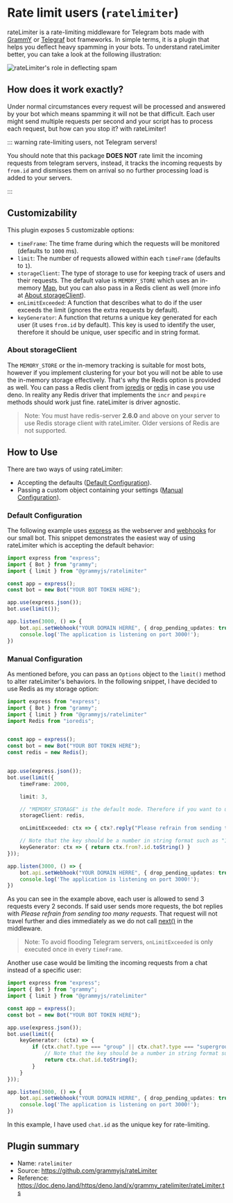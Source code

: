 # Rate limit users (`ratelimiter`)

rateLimiter is a rate-limiting middleware for Telegram bots made with [GrammY](https://grammy.dev/) or [Telegraf](https://github.com/telegraf/telegraf) bot frameworks. In simple terms, it is a plugin that helps you deflect heavy spamming in your bots. To understand rateLimiter better, you can take a look at the following illustration:

![rateLimiter's role in deflecting spam](/rateLimiter-role.png)

## How does it work exactly?

Under normal circumstances every request will be processed and answered by your bot which means spamming it will not be that difficult. Each user might send multiple requests per second and your script has to process each request, but how can you stop it? with rateLimiter!

::: warning rate-limiting users, not Telegram servers!

You should note that this package **DOES NOT** rate limit the incoming requests from telegram servers, instead, it tracks the incoming requests by `from.id` and dismisses them on arrival so no further processing load is added to your servers.

:::

## Customizability

This plugin exposes 5 customizable options:

- `timeFrame`: The time frame during which the requests will be monitored (defaults to `1000` ms).
- `limit`: The number of requests allowed within each `timeFrame` (defaults to `1`).
- `storageClient`: The type of storage to use for keeping track of users and their requests. The default value is `MEMORY_STORE` which uses an in-memory [Map](https://developer.mozilla.org/en-US/docs/Web/JavaScript/Reference/Global_Objects/Map), but you can also pass in a Redis client as well (more info at [About storageClient](#about-storageclient)).
- `onLimitExceeded`: A function that describes what to do if the user exceeds the limit (ignores the extra requests by default).
- `keyGenerator`: A function that returns a unique key generated for each user (it uses `from.id` by default). This key is used to identify the user, therefore it should be unique, user specific and in string format.

### About storageClient

The `MEMORY_STORE` or the in-memory tracking is suitable for most bots, however if you implement clustering for your bot you will not be able to use the in-memory storage effectively. That's why the Redis option is provided as well. You can pass a Redis client from [ioredis](https://github.com/luin/ioredis) or [redis](https://deno.land/x/redis) in case you use deno. In reality any Redis driver that implements the `incr` and `pexpire` methods should work just fine. rateLimiter is driver agnostic.

> Note: You must have redis-server **2.6.0** and above on your server to use Redis storage client with rateLimiter. Older versions of Redis are not supported.

## How to Use

There are two ways of using rateLimiter:

- Accepting the defaults ([Default Configuration](#default-configuration)).
- Passing a custom object containing your settings ([Manual Configuration](#manual-configuration)).

### Default Configuration

The following example uses [express](https://github.com/expressjs/express) as the webserver and [webhooks](https://grammy.dev/guide/deployment-types.html) for our small bot. This snippet demonstrates the easiest way of using rateLimiter which is accepting the default behavior:

``` typescript
import express from "express";
import { Bot } from "grammy";
import { limit } from "@grammyjs/ratelimiter"

const app = express();
const bot = new Bot("YOUR BOT TOKEN HERE");

app.use(express.json());
bot.use(limit());

app.listen(3000, () => {
    bot.api.setWebhook("YOUR DOMAIN HERRE", { drop_pending_updates: true });
    console.log('The application is listening on port 3000!');
})
```

### Manual Configuration

As mentioned before, you can pass an `Options` object to the `limit()` method to alter rateLimiter's behaviors. In the following snippet, I have decided to use Redis as my storage option:

``` typescript
import express from "express";
import { Bot } from "grammy";
import { limit } from "@grammyjs/ratelimiter"
import Redis from "ioredis";


const app = express();
const bot = new Bot("YOUR BOT TOKEN HERE");
const redis = new Redis();


app.use(express.json());
bot.use(limit({
    timeFrame: 2000,

    limit: 3,

    // "MEMORY_STORAGE" is the default mode. Therefore if you want to use Redis, do not pass storageClient at all.
    storageClient: redis,

    onLimitExceeded: ctx => { ctx?.reply("Please refrain from sending too many requests!") },

    // Note that the key should be a number in string format such as "123456789"
    keyGenerator: ctx => { return ctx.from?.id.toString() }
}));

app.listen(3000, () => {
    bot.api.setWebhook("YOUR DOMAIN HERRE", { drop_pending_updates: true });
    console.log('The application is listening on port 3000!');
})
```

As you can see in the example above, each user is allowed to send 3 requests every 2 seconds. If said user sends more requests, the bot replies with _Please refrain from sending too many requests_. That request will not travel further and dies immediately as we do not call [next()](/guide/middleware.html#the-middleware-stack) in the middleware.

> Note: To avoid flooding Telegram servers, `onLimitExceeded` is only executed once in every `timeFrame`.

Another use case would be limiting the incoming requests from a chat instead of a specific user:

``` typescript
import express from "express";
import { Bot } from "grammy";
import { limit } from "@grammyjs/ratelimiter"

const app = express();
const bot = new Bot("YOUR BOT TOKEN HERE");

app.use(express.json());
bot.use(limit({
    keyGenerator: (ctx) => {
        if (ctx.chat?.type === "group" || ctx.chat?.type === "supergroup") {
            // Note that the key should be a number in string format such as "123456789"
            return ctx.chat.id.toString();
        }
    }
}));

app.listen(3000, () => {
    bot.api.setWebhook("YOUR DOMAIN HERRE", { drop_pending_updates: true });
    console.log('The application is listening on port 3000!');
})
```

In this example, I have used `chat.id` as the unique key for rate-limiting.

## Plugin summary

- Name: `ratelimiter`
- Source: <https://github.com/grammyjs/rateLimiter>
- Reference: <https://doc.deno.land/https/deno.land/x/grammy_ratelimiter/rateLimiter.ts>
